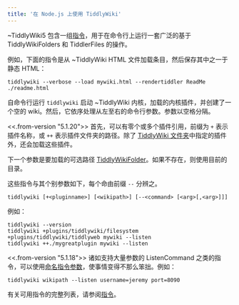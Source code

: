 ```yaml
---
title: '在 Node.js 上使用 TiddlyWiki'
---
```


~TiddlyWiki5 包含一组[指令](Commands)，用于在命令行上运行一套广泛的基于 TiddlyWikiFolders 和 TiddlerFiles 的操作。

例如，下面的指令是从 ~TiddlyWiki HTML 文件加载条目，然后保存其中之一于静态 HTML：

```
tiddlywiki --verbose --load mywiki.html --rendertiddler ReadMe ./readme.html
```

自命令行运行 `tiddlywiki` 启动 ~TiddlyWiki 内核，加载的内核插件，并创建了一个空的 wiki。然后，它依序处理从左至右的命令行参数。参数以空格分隔。

<<.from-version "5.1.20">> 首先，可以有零个或多个插件引用，前缀为 `+` 表示插件名称，或 `++` 表示插件文件夹的路径。除了 [TiddlyWiki 文件夹](TiddlyWikiFolders)中指定的插件外，还会加载这些插件。

下一个参数是要加载的可选路径 [TiddlyWikiFolder](TiddlyWikiFolders)。如果不存在，则使用目前的目录。

这些指令与其个别参数如下，每个命由前缀 `--` 分辨之。

```
tiddlywiki [+<pluginname>] [<wikipath>] [--<command> [<arg>[,<arg>]]]
```

例如：

```
tiddlywiki --version
tiddlywiki +plugins/tiddlywiki/filesystem +plugins/tiddlywiki/tiddlyweb mywiki --listen
tiddlywiki ++./mygreatplugin mywiki --listen
```

<<.from-version "5.1.18">> 诸如支持大量参数的 ListenCommand 之类的指令，可以使用[命名指令参数](NamedCommandParameters)，使事情变得不那么笨拙。例如：

```
tiddlywiki wikipath --listen username=jeremy port=8090
```

有关可用指令的完整列表，请参阅[指令](Commands)。
